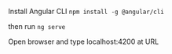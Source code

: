 Install Angular CLI
```npm install -g @angular/cli```

then run
```ng serve```

Open browser and type
localhost:4200 
at URL 
